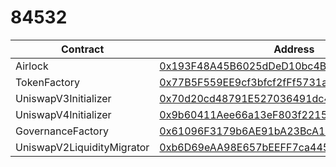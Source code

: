 #  84532
| Contract | Address |
|---|---|
| Airlock | [0x193F48A45B6025dDeD10bc4BaeEF65c833696387](https://base-sepolia.blockscout.com/address/0x193F48A45B6025dDeD10bc4BaeEF65c833696387) |
| TokenFactory | [0x77B5F559EE9cf3bfcf2fFf5731a84332D8eECAC9](https://base-sepolia.blockscout.com/address/0x77B5F559EE9cf3bfcf2fFf5731a84332D8eECAC9) |
| UniswapV3Initializer | [0x70d20cd48791E527036491dc464C8Dc58351Dd93](https://base-sepolia.blockscout.com/address/0x70d20cd48791E527036491dc464C8Dc58351Dd93) |
| UniswapV4Initializer | [0x9b60411Aee66a13eF803f2215EF27D5F9a9052C8](https://base-sepolia.blockscout.com/address/0x9b60411Aee66a13eF803f2215EF27D5F9a9052C8) |
| GovernanceFactory | [0x61096F3179b6AE91bA23BcA1aDbBF26C1744b26e](https://base-sepolia.blockscout.com/address/0x61096F3179b6AE91bA23BcA1aDbBF26C1744b26e) |
| UniswapV2LiquidityMigrator | [0xb6D69eAA98E657bEEFF7ca4452768e6f707aa6b1](https://base-sepolia.blockscout.com/address/0xb6D69eAA98E657bEEFF7ca4452768e6f707aa6b1) |
